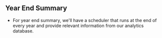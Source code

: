## Year End Summary

- For year end summary, we'll have a scheduler that runs at the end of every year and provide relevant information from our analytics database.